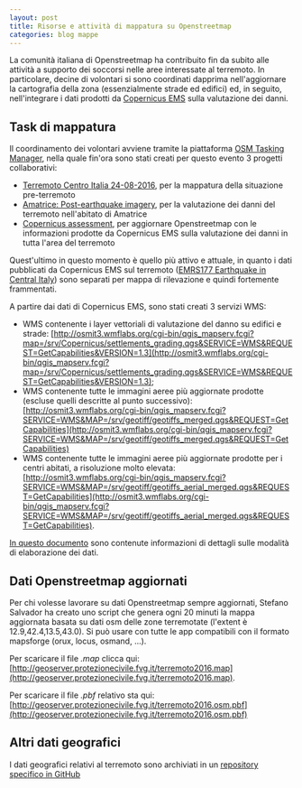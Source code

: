 ```yaml
---
layout: post
title: Risorse e attività di mappatura su Openstreetmap
categories: blog mappe
---
```


La comunità italiana di Openstreetmap ha contribuito fin da subito alle attività a supporto dei soccorsi nelle aree interessate al terremoto. In particolare, decine di volontari si sono coordinati dapprima nell'aggiornare la cartografia della zona (essenzialmente strade ed edifici) ed, in seguito, nell'integrare i dati prodotti da [Copernicus EMS](http://emergency.copernicus.eu/mapping) sulla valutazione dei danni.

##  Task di mappatura

Il coordinamento dei volontari avviene tramite la piattaforma [OSM Tasking Manager](http://osmit-tm.wmflabs.org/), nella quale fin'ora sono stati creati per questo evento 3 progetti collaborativi:

* [Terremoto Centro Italia 24-08-2016](http://osmit-tm.wmflabs.org/project/13), per la mappatura della situazione pre-terremoto
* [Amatrice: Post-earthquake imagery](http://osmit-tm.wmflabs.org/project/14), per la valutazione dei danni del terremoto nell'abitato di Amatrice
* [Copernicus assessment](http://osmit-tm.wmflabs.org/project/15), per aggiornare Openstreetmap con le informazioni prodotte da Copernicus EMS sulla valutazione dei danni in tutta l'area del terremoto

Quest'ultimo in questo momento è quello più attivo e attuale, in quanto i dati pubblicati da Copernicus EMS sul terremoto ([EMRS177 Earthquake in Central Italy](http://emergency.copernicus.eu/EMSR177)) sono separati per mappa di rilevazione e quindi fortemente frammentati.

A partire dai dati di Copernicus EMS, sono stati creati 3 servizi WMS:

* WMS contenente i layer vettoriali di valutazione del danno su edifici e strade: [http://osmit3.wmflabs.org/cgi-bin/qgis_mapserv.fcgi?map=/srv/Copernicus/settlements_grading.qgs&SERVICE=WMS&REQUEST=GetCapabilities&VERSION=1.3](http://osmit3.wmflabs.org/cgi-bin/qgis_mapserv.fcgi?map=/srv/Copernicus/settlements_grading.qgs&SERVICE=WMS&REQUEST=GetCapabilities&VERSION=1.3);
* WMS contenente tutte le immagini aeree più aggiornate prodotte (escluse quelli descritte al punto successivo): [http://osmit3.wmflabs.org/cgi-bin/qgis_mapserv.fcgi?SERVICE=WMS&MAP=/srv/geotiff/geotiffs_merged.qgs&REQUEST=GetCapabilities](http://osmit3.wmflabs.org/cgi-bin/qgis_mapserv.fcgi?SERVICE=WMS&MAP=/srv/geotiff/geotiffs_merged.qgs&REQUEST=GetCapabilities)
* WMS contenente tutte le immagini aeree più aggiornate prodotte per i centri abitati, a risoluzione molto elevata: [http://osmit3.wmflabs.org/cgi-bin/qgis_mapserv.fcgi?SERVICE=WMS&MAP=/srv/geotiff/geotiffs_aerial_merged.qgs&REQUEST=GetCapabilities](http://osmit3.wmflabs.org/cgi-bin/qgis_mapserv.fcgi?SERVICE=WMS&MAP=/srv/geotiff/geotiffs_aerial_merged.qgs&REQUEST=GetCapabilities).

[In questo documento](https://github.com/emergenzeHack/terremotocentro_geodata/blob/gh-pages/copernicus/r05/elaborazione_dati.md) sono contenute informazioni di dettagli sulle modalità di elaborazione dei dati.

##  Dati Openstreetmap aggiornati

Per chi volesse lavorare su dati Openstreetmap sempre aggiornati, Stefano Salvador ha creato uno script che genera ogni 20 minuti la mappa aggiornata basata su dati osm delle zone terremotate (l'extent è 12.9,42.4,13.5,43.0). Si può usare con tutte le app compatibili con il formato mapsforge (orux, locus, osmand, ...).

Per scaricare il file _.map_ clicca qui: [http://geoserver.protezionecivile.fvg.it/terremoto2016.map](http://geoserver.protezionecivile.fvg.it/terremoto2016.map).

Per scaricare il file _.pbf_ relativo sta qui: [http://geoserver.protezionecivile.fvg.it/terremoto2016.osm.pbf](http://geoserver.protezionecivile.fvg.it/terremoto2016.osm.pbf)

## Altri dati geografici

I dati geografici relativi al terremoto sono archiviati in un [repository specifico in GitHub](https://github.com/emergenzeHack/terremotocentro_geodata)
